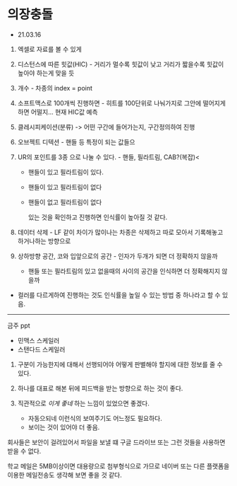 의장충돌
==

- 21.03.16



1. 엑셀로 자료를 볼 수 있게
2. 디스턴스에 따른 힛값(HIC) - 거리가 멀수록 힛값이 낮고 거리가 짧을수록 힛값이 높아야 하는게 맞을 듯
3. 개수 - 차종의 index  = point
4. 소프트맥스로 100개씩 진행하면  - 히트를 100단위로 나눠가지로 그안에 떨어지게하면 어떨지...
   현재 HIC값 예측

2. 클레시피케이션(분류) -> 어떤 구간에 들어가는지, 구간정의하여 진행

3. 오브젝트 디텍션 - 핸들 등 특정이 되는 값들으

4. UR의 포인트를 3종 으로 나눌 수 있다. - 핸들, 필라트림, CAB?(복잡)<

   - 핸들이 있고 필라트림이 있다.

   - 핸들이 있고 필라트림이 없다

   - 핸들이 없고 필라트림이 없다

     있는 것을 확인하고 진행하면 인식률이 높아질 것 같다.

5.  데이터 삭제 - LF 같이 차이가 많이나는 차종은 삭제하고 따로 모아서 기록해놓고 하거나하는 방향으로

6. 상하방향 공간, 코와 입앞으로의 공간 - 인자가 두개가 되면 더 정확하지 않을까

   - 핸들 또는 필라트림의 있고 없을때의 사이의 공간을 인식하면 더 정확해지지 않을까

- 컬러를 다르게하여 진행하는 것도 인식률을 높일 수 있는 방법 중 하나라고 할 수 있음.

---

금주 ppt

- 민맥스 스케일러 
- 스탠다드 스케일러

1. 구분이 가능한지에 대해서 선행되어야 어떻게 판별해야 할지에 대한 정보를 줄 수 있다.

2. 하나를 대표로 해본 뒤에 피드백을 받는 방향으로 하는 것이 좋다.

3. 직관적으로 *이게 좋네* 하는 느낌이 있었으면 좋겠다.

   - 자동으되네 이런식의 보여주기도 어느정도 필요하다.
   - 보이는 것이 있어야 더 좋음.

   



회사들은 보안이 걸려있어서 파일을 보낼 떄 구글 드라이브 또는 그런 것들을 사용하면 받을 수 없다.

학교 메일은 5MB이상이면 대용량으로 첨부형식으로 가므로 네이버 또는 다른 플랫폼을 이용한 메일전송도 생각해 보면 좋을 것 같다.